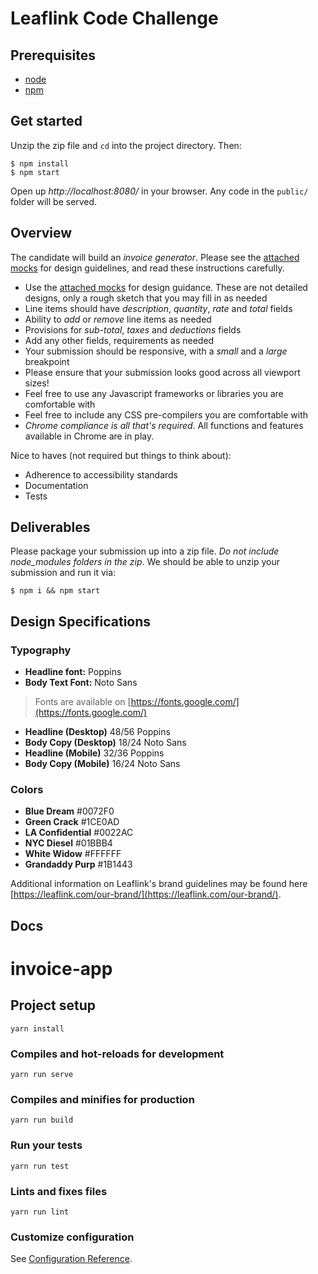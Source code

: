 # Leaflink Code Challenge

## Prerequisites
* [node](https://nodejs.org/en/)
* [npm](https://www.npmjs.com/get-npm)


## Get started

Unzip the zip file and `cd` into the project directory. Then:

```
$ npm install
$ npm start
```

Open up *http://localhost:8080/* in your browser. Any code in the `public/` folder will be served. 


## Overview

The candidate will build an _invoice generator_. Please see the [attached mocks](./resources/mocks.sketch) for design guidelines, and read these instructions carefully.

* Use the [attached mocks](./resources/mocks.sketch) for design guidance. These are not detailed designs, only a rough sketch that you may fill in as needed
* Line items should have _description_, _quantity_, _rate_ and _total_ fields
* Ability to _add_ or _remove_ line items as needed
* Provisions for _sub-total_, _taxes_ and _deductions_ fields
* Add any other fields, requirements as needed
* Your submission should be responsive, with a *small* and a *large* breakpoint
* Please ensure that your submission looks good across all viewport sizes!
* Feel free to use any Javascript frameworks or libraries you are comfortable with
* Feel free to include any CSS pre-compilers you are comfortable with
* _Chrome compliance is all that's required_. All functions and features available in Chrome are in play.

Nice to haves (not required but things to think about):

* Adherence to accessibility standards
* Documentation
* Tests


## Deliverables

Please package your submission up into a zip file. _Do not include node_modules folders in the zip_. We should be able to unzip your submission and run it via:

```
$ npm i && npm start
```


## Design Specifications

### Typography

* **Headline font:** Poppins
* **Body Text Font:** Noto Sans
> Fonts are available on [https://fonts.google.com/](https://fonts.google.com/)

* **Headline (Desktop)** 48/56 Poppins
* **Body Copy (Desktop)** 18/24 Noto Sans
* **Headline (Mobile)** 32/36 Poppins
* **Body Copy (Mobile)** 16/24 Noto Sans

### Colors

* **Blue Dream** #0072F0
* **Green Crack** #1CE0AD
* **LA Confidential** #0022AC
* **NYC Diesel** #01BBB4
* **White Widow** #FFFFFF
* **Grandaddy Purp** #1B1443


Additional information on Leaflink's brand guidelines may be found here [https://leaflink.com/our-brand/](https://leaflink.com/our-brand/). 

## Docs

# invoice-app

## Project setup
```
yarn install
```

### Compiles and hot-reloads for development
```
yarn run serve
```

### Compiles and minifies for production
```
yarn run build
```

### Run your tests
```
yarn run test
```

### Lints and fixes files
```
yarn run lint
```

### Customize configuration
See [Configuration Reference](https://cli.vuejs.org/config/).

